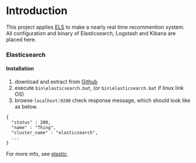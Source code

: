 # Introduction

This project applies [ELS](https://www.elastic.co/webinars/introduction-elk-stack) to make a nearly real time recommention system.   
All configuration and binary of Elasticsearch, Logstash and Kibana are placed here.

### Elasticsearch
#### Installation
1. download and extract from [Github](https://github.com/VenRaaS/elk.git)
2. execute `bin\elasticsearch.bat`, (or `bin\elasticsearch.bat` if linux link OS)
3. browse `localhost:9200` check response message, which should look like as below.
```
{
  "status" : 200,
  "name" : "Thing",
  "cluster_name" : "elasticsearch",
  ...
}
```
   For more info, see [elastic](https://www.elastic.co/guide/en/elasticsearch/reference/current/setup.html).
